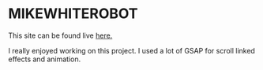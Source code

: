 # MIKEWHITEROBOT

This site can be found live [here.](https://www.mikewhiterobot.com)

I really enjoyed working on this project. I used a lot of GSAP for scroll linked effects and animation.
